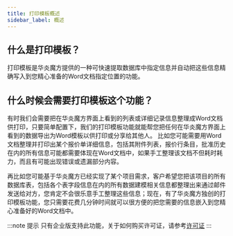 ```yaml
---
title: 打印模板概述
sidebar_label: 概述
---
```


## 什么是打印模板？

打印模板是华炎魔方提供的一种可快速提取数据库中指定信息并自动把这些信息精确写入到您精心准备的Word文档指定位置的功能。

## 什么时候会需要打印模板这个功能？

有时我们会需要把在华炎魔方界面上看到的列表或详细记录信息整理成Word文档供打印，只要简单配置下，我们的打印模板功能就能帮您把任何在华炎魔方界面上看到的数据导出为Word模板以供打印或分享给其他人。
比如您可能需要用Word文档整理并打印出某个报价单详细信息，包括其附件列表，报价行条目，批准历史在内的所有信息可能都需要体现在Word文档中，如果手工整理该文档不但耗时耗力，而且有可能出现错误或遗漏部分内容。

再比如您可能基于华炎魔方已经实现了某个项目需求，客户希望您把该项目的所有数据库表，包括各个表字段信息在内的所有数据建模相关信息都整理出来通过邮件发送给对方，您肯定不会很乐意手工整理这些信息；现在，有了华炎魔方独创的打印模板功能，您只需要花费几分钟时间就可以很方便的把您需要的信息嵌入到您精心准备好的Word文档中。

:::note 提示
只有企业版支持此功能，关于如何购买许可证，请参考[许可证](https://www.steedos.com/help/company/license)
:::
